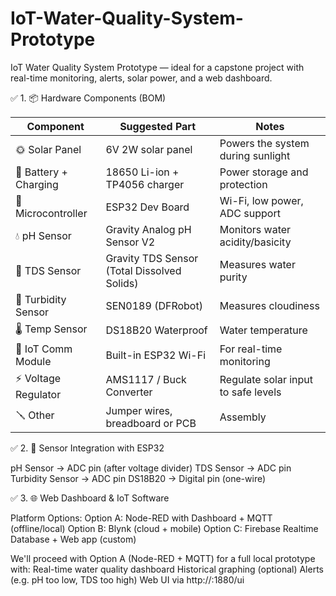 # IoT-Water-Quality-System-Prototype

IoT Water Quality System Prototype 
— ideal for a capstone project with real-time monitoring, alerts, solar power, and a web dashboard.

✅ 1. 📦 Hardware Components (BOM)

| Component             | Suggested Part                              | Notes                               |
| --------------------- | ------------------------------------------- | ----------------------------------- |
| 🌞 Solar Panel        | 6V 2W solar panel                           | Powers the system during sunlight   |
| 🔋 Battery + Charging | 18650 Li-ion + TP4056 charger               | Power storage and protection        |
| 🔲 Microcontroller    | ESP32 Dev Board                             | Wi-Fi, low power, ADC support       |
| 💧 pH Sensor          | Gravity Analog pH Sensor V2                 | Monitors water acidity/basicity     |
| 🔌 TDS Sensor         | Gravity TDS Sensor (Total Dissolved Solids) | Measures water purity               |
| 🔆 Turbidity Sensor   | SEN0189 (DFRobot)                           | Measures cloudiness                 |
| 🌡️ Temp Sensor       | DS18B20 Waterproof                          | Water temperature                   |
| 📶 IoT Comm Module    | Built-in ESP32 Wi-Fi                        | For real-time monitoring            |
| ⚡ Voltage Regulator   | AMS1117 / Buck Converter                    | Regulate solar input to safe levels |
| 🪛 Other              | Jumper wires, breadboard or PCB             | Assembly                            |


✅ 2. 🧠 Sensor Integration with ESP32

pH Sensor → ADC pin (after voltage divider)
TDS Sensor → ADC pin
Turbidity Sensor → ADC pin
DS18B20 → Digital pin (one-wire)

✅ 3. 🌐 Web Dashboard & IoT Software

Platform Options:
Option A: Node-RED with Dashboard + MQTT (offline/local)
Option B: Blynk (cloud + mobile)
Option C: Firebase Realtime Database + Web app (custom)

We'll proceed with Option A (Node-RED + MQTT) for a full local prototype with:
Real-time water quality dashboard
Historical graphing (optional)
Alerts (e.g. pH too low, TDS too high)
Web UI via http://<device-ip>:1880/ui
